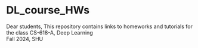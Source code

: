 # DL_course_HWs
Dear students,
This repository contains links to homeworks and tutorials for the class CS-618-A, Deep Learning  
Fall 2024, SHU
